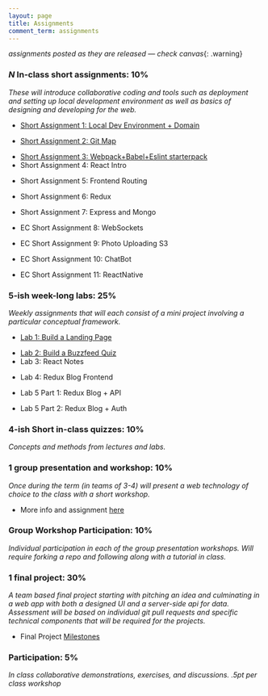```yaml
---
layout: page
title: Assignments
comment_term: assignments
---
```


*assignments posted as they are released — check canvas*{: .warning}

### *N* In-class short assignments: 10%
*These will introduce collaborative coding and tools such as deployment and setting up local development environment as well as basics of designing and developing for the web.*

<!-- * Short Assignment 1: Local Dev Environment + Domain -->
* [Short Assignment 1: Local Dev Environment + Domain](sa/localdev)
<!-- * Short Assignment 2: Git Map (in-class) -->
* [Short Assignment 2: Git Map](sa/git-map)
<!-- * Short Assignment 3: Webpack+Babel+Eslint starterpack -->
* [Short Assignment 3: Webpack+Babel+Eslint starterpack](sa/starterpack)
* Short Assignment 4: React Intro
<!-- * [Short Assignment 4: React Intro](sa/react-videos) — DUE 4/15 -->
* Short Assignment 5: Frontend Routing
<!-- * [Short Assignment 5: Frontend Routing](sa/routing) — DUE 4/25 -->
* Short Assignment 6: Redux
<!-- * [Short Assignment 6: Redux](sa/redux) - DUE 4/26 -->
* Short Assignment 7: Express and Mongo
<!-- * [Short Assignment 7: Express and Mongo](sa/server-side) - DUE 5/2 -->
* EC Short Assignment 8: WebSockets
<!-- * [ExtraCredit Short Assignment 8: WebSockets](sa/websockets) -->
* EC Short Assignment 9: Photo Uploading S3
<!-- * [ExtraCredit Short Assignment 9: Photo Uploading S3](sa/s3-upload) -->
* EC Short Assignment 10: ChatBot
<!-- * [ExtraCredit Short Assignment 10: ChatBot](sa/slack-bot) -->
* EC Short Assignment 11: ReactNative
<!-- * [ExtraCredit Short Assignment 11: ReactNative](sa/react-native) -->




### 5-ish week-long labs:  25%
*Weekly assignments that will each consist of a mini project involving a particular conceptual framework.*

<!-- * Lab 1: Build a Landing Page -->
* [Lab 1: Build a Landing Page](lab/landing-page)
<!-- * Lab 2: Build a Buzzfeed Quiz -->
* [Lab 2: Build a Buzzfeed Quiz](lab/quizzical)
* Lab 3: React Notes
<!-- * [Lab 3: React Notes](lab/react-notes) - DUE 4/22 -->
* Lab 4: Redux Blog Frontend
<!-- * [Lab 4: Redux CRUD Frontend](lab/redux-blog) - DUE 4/30 -->
* Lab 5 Part 1: Redux Blog + API
<!-- * [Lab 5 Part 1: Redux Blog + API](lab/redux-blog+server) - DUE 5/6 -->
* Lab 5 Part 2: Redux Blog + Auth 
<!-- * [Lab 5 Part 2: Redux Blog + Auth](lab/redux-blog+auth) - DUE 5/11 -->


### 4-ish Short in-class quizzes:  10%
*Concepts and methods from lectures and labs.*

### 1 group presentation and workshop: 10%
*Once during the term (in teams of 3-4) will present a web technology of choice to the class with a short workshop.*

* More info and assignment [here](../workshops)

### Group Workshop Participation: 10%
*Individual participation in each of the group presentation workshops. Will require forking a repo and following along with a tutorial in class.*

### 1 final project:  30%
*A team based final project starting with pitching an idea and culminating in a web app with both a designed UI and a server-side api for data.  Assessment will be based on individual git pull requests and specific technical components that will be required for the projects.*

* Final Project [Milestones](project)

### Participation:  5%
*In class collaborative demonstrations, exercises, and discussions. .5pt per class workshop*
